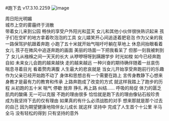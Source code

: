  #跑下去
 v17.3.10.2259
  ![image](https://timgsa.baidu.com/timg?image&quality=80&size=b9999_10000&sec=1489167814253&di=bb4900dea3a6a8f9e6b281f3f7ed0795&imgtype=0&src=http%3A%2F%2Fatth.jzb.com%2Fforum%2F201509%2F25%2F112622dnkl02mnbd0kxuhb.jpg)

 周日阳光明媚  
 城市上空的雾霾终于消散  
 带着女儿来到公园 
 畅快的享受户外阳光和蓝天 
 女儿和其他小伙伴很快熟识起来 
 孩子们在空旷的地方拿着吹泡泡的工具 
 女儿嬉笑开心间追逐着肥皂泡 
 作为父亲的我一路保驾护航跟着奔跑 
 小跑了五十米就开始气喘吁吁躺在草地上 
 休息间抬眼看着女儿 
 孩子在微风中追逐奔跑的画面 
 美丽的场面一下把我看呆了 
 但那一刻我被刺到了 
 女儿从襁褓之间一天天的长大
 从咿咿呀呀到蹒跚学步
 时光如梭 如今已经奔跑自如
 未来女儿会跑的越来越快
 走的越来越远
 一种兴奋的期待确伴随着一丝哀伤
 喘息寻着目光 看着赘肉满腹
 人生最大的悲哀就是
 当女儿开始享受奔跑前行的乐趣
 作为父亲已经开始跑不动了
 身体和思想总有一个需要在路上
 言传身教静下心想来
 身教才是最有力的教育和传承
 上路奔跑成了改变的方式
 就这样我踏上了跑步的历程
 从初跑的五十米
 喘气 停歇 放弃 挣扎 再上路 纠结……
 呼吸的局促 体力的匮乏
 肌肉的酸痛 无一可以克服
 不跑的理由很多
 恰恰就是跑下去的理由像钻石般珍贵
 成为我坚持下去的仅有理由
 如果真的有什么必须战胜的对手
 想来那就是那个过去的自己
 因为期望健康地陪伴女儿成长
 就这样 坚持中
 完成了人生首个十公里 半马 全马
 没有轻松的得到
 只有坚持的意外

